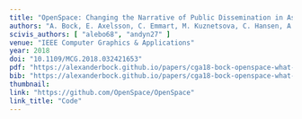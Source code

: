 ```yaml
---
title: "OpenSpace: Changing the Narrative of Public Dissemination in Astronomical Visualization from What to How"
authors: "A. Bock, E. Axelsson, C. Emmart, M. Kuznetsova, C. Hansen, A. Ynnerman"
scivis_authors: [ "alebo68", "andyn27" ]
venue: "IEEE Computer Graphics & Applications"
year: 2018
doi: "10.1109/MCG.2018.032421653"
pdf: "https://alexanderbock.github.io/papers/cga18-bock-openspace-what-to-how.pdf"
bib: "https://alexanderbock.github.io/papers/cga18-bock-openspace-what-to-how.bib"
thumbnail: 
link: "https://github.com/OpenSpace/OpenSpace"
link_title: "Code"
---
```



